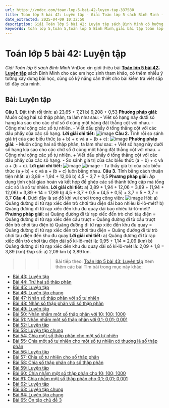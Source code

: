 ```yaml
---
url: https://vndoc.com/toan-lop-5-bai-42-luyen-tap-337580
title: Toán lớp 5 bài 42: Luyện tập - Giải Toán lớp 5 sách Bình Minh - VnDoc.com
date_extracted: 2025-04-09 10:32:50
description: Giải Toán lớp 5 bài 42: Luyện tập sách Bình Minh có hướng dẫn giải chi tiết các câu hỏi trong SGK Toán lớp 5 Bình Minh.
keywords: toán lớp 5,toán 5,toán lớp 5 Bình Minh,giải bài tập toán lớp 5 Bình Minh,giải toán lớp 5 Bình Minh,toán lớp 5 sách Bình Minh,toán 5 Bình Minh,giải sách toán lớp 5 Bình Minh,Toán lớp 5 Bài 42 Luyện tập,giải toán 5 bài 42
---
```


# Toán lớp 5 bài 42: Luyện tập
 _Giải Toán lớp 5 sách Bình Minh_
VnDoc xin giới thiệu bài [**Toán lớp 5 bài 42: Luyện tập**](<https://vndoc.com/toan-lop-5-bai-42-luyen-tap-337580>) sách Bình Minh cho các em học sinh tham khảo, có thêm nhiều ý tưởng xây dựng bài học, củng cố kỹ năng cần thiết cho bài kiểm tra viết sắp tới đây của mình.
## Bài: Luyện tập
**Câu 1.** Đặt tính rồi tính:
a\) 23,65 + 7,21
b\) 9,208 + 0,53
**Phương pháp giải:**
Muốn cộng hai số thập phân, ta làm như sau:
\- Viết số hạng này dưới số hạng kia sao cho các chữ số ở cùng một hàng đặt thẳng cột với nhau.
\- Cộng như cộng các số tự nhiên.
\- Viết dấu phẩy ở tổng thẳng cột với các dấu phẩy của các số hạng.
**Lời giải chi tiết:**
![image](https://i.vdoc.vn/data/image/2025/03/03/2024-05-28-161150.png)
**Câu 2.** Tính rồi so sánh giá trị của các biểu thức \(a + b\) + c và a + \(b + c\):
![image](https://i.vdoc.vn/data/image/2025/03/03/2024-05-28-161159.png)
**Phương pháp giải:**
\- Muốn cộng hai số thập phân, ta làm như sau:
\+ Viết số hạng này dưới số hạng kia sao cho các chữ số ở cùng một hàng đặt thẳng cột với nhau.
\+ Cộng như cộng các số tự nhiên.
\+ Viết dấu phẩy ở tổng thẳng cột với các dấu phẩy của các số hạng.
\- So sánh giá trị của các biểu thức \(a + b\) + c và a + \(b + c\).
**Lời giải chi tiết:**
![image](https://i.vdoc.vn/data/image/2025/03/03/2024-05-28-161207.png)
![image](https://i.vdoc.vn/data/image/2025/03/03/2024-05-28-161219.png)
\- Ta thấy giá trị của các biểu thức \(a + b\) + c và a + \(b + c\) luôn bằng nhau.
**Câu 3.** Tính bằng cách thuận tiện nhất:
a\) 3,89 + 1,94 + 12,06
b\) 4,5 + 3,7 + 0,5
**Phương pháp giải:**
Áp dụng tính chất giao hoán và kết hợp để ghép các số thành từng cặp mà tổng các số là số tự nhiên.
**Lời giải chi tiết:**
a\) 3,89 + 1,94 + 12,06
= 3,89 + \(1,94 + 12,06\)
= 3,89 + 14
= 17,89
b\) 4,5 + 3,7 + 0,5
= \(4,5 + 0,5\) + 3,7
= 5 + 3,7
= 8,7
**Câu 4.** Dưới đây là sơ đồ khi vui chơi trong công viên:
![image](https://i.vdoc.vn/data/image/2025/03/03/2024-05-28-161232.png)
Hỏi:
a\) Quãng đường đi từ rạp xiếc đến trò chơi tàu điện dài bao nhiêu ki-lô-mét?
b\) Quãng đường đi từ rạp xiếc đến khu đu quay dài bao nhiêu ki-lô-mét?
**Phương pháp giải:**
a\) Quãng đường đi từ rạp xiếc đến trò chơi tàu điện = Quãng đường đi từ rạp xiếc đến cầu trượt + Quãng đường đi từ cầu trượt đến trò chơi tàu điện
b\) Quãng đường đi từ rạp xiếc đến khu đu quay = Quãng đường đi từ rạp xiếc đến trò chơi tàu điện + Quãng đường đi từ trò chơi tàu điện đến khu đu quay
**Lời giải chi tiết:**
a\)
Quãng đường đi từ rạp xiếc đến trò chơi tàu điện dài số ki-lô-mét là:
0,95 + 1,14 = 2,09 \(km\)
b\)
Quãng đường đi từ rạp xiếc đến khu đu quay dài số ki-lô-mét là:
2,09 + 1,8 = 3,89 \(km\)
Đáp số: a\) 2,09 km
b\) 3,89 km.
>>>> Bài tiếp theo: [Toán lớp 5 bài 43: Luyện tập](<https://vndoc.com/toan-lop-5-bai-43-luyen-tap-337581>)
Xem thêm các bài Tìm bài trong mục này khác:
  * [Bài 43: Luyện tập](</toan-lop-5-bai-43-luyen-tap-337581>)
  * [Bài 44: Trừ hai số thập phân](</toan-lop-5-bai-44-tru-hai-so-thap-phan-337598>)
  * [Bài 45: Luyện tập](</toan-lop-5-bai-45-luyen-tap-337599>)
  * [Bài 46: Luyện tập chung](</toan-lop-5-bai-46-luyen-tap-chung-337601>)
  * [Bài 47: Nhân số thập phân với số tự nhiên](</toan-lop-5-bai-47-nhan-so-thap-phan-voi-so-tu-nhien-337604>)
  * [Bài 48: Nhân số thập phân với số thập phân](</toan-lop-5-bai-48-nhan-so-thap-phan-voi-so-thap-phan-337607>)
  * [Bài 49: Luyện tập](</toan-lop-5-bai-49-luyen-tap-337608>)
  * [Bài 50: Nhân nhẩm một số thập phân với 10; 100; 1000](</toan-lop-5-bai-50-nhan-nham-mot-so-thap-phan-voi-10-100-1000-337611>)
  * [Bài 51: Nhân nhẩm một số thập phân với 0,1; 0,01; 0,001](</toan-lop-5-bai-51-nhan-nham-mot-so-thap-phan-voi-0-1-0-01-0-001-337620>)
  * [Bài 52: Luyện tập](</toan-lop-5-bai-52-luyen-tap-337632>)
  * [Bài 53: Luyện tập chung](</toan-lop-5-bai-53-luyen-tap-chung-337633>)
  * [Bài 54: Chia một số thập phân cho một số tự nhiên](</toan-lop-5-bai-54-chia-mot-so-thap-phan-cho-mot-so-tu-nhien-337635>)
  * [Bài 55: Chia một số tự nhiên cho một số tự nhiên có thương là số thập phân](</toan-lop-5-bai-55-chia-mot-so-tu-nhien-cho-mot-so-tu-nhien-co-thuong-la-so-thap-phan-337646>)
  * [Bài 56: Luyện tập](</toan-lop-5-bai-56-luyen-tap-337659>)
  * [Bài 57: Chia số tự nhiên cho số thập phân](</toan-lop-5-bai-57-chia-so-tu-nhien-cho-so-thap-phan-337662>)
  * [Bài 58: Chia số thập phân cho số thập phân](</toan-lop-5-bai-58-chia-so-thap-phan-cho-so-thap-phan-337682>)
  * [Bài 59: Luyện tập](</toan-lop-5-bai-59-luyen-tap-337699>)
  * [Bài 60: Chia nhẩm một số thập phân cho 10; 100; 1000](</toan-lop-5-bai-60-chia-nham-mot-so-thap-phan-cho-10-100-1000-337700>)
  * [Bài 61: Chia nhẩm một số thập phân cho 0,1; 0,01; 0,001](</toan-lop-5-bai-61-chia-nham-mot-so-thap-phan-cho-01-001-0001-337702>)
  * [Bài 62: Luyện tập](</toan-lop-5-bai-62-luyen-tap-337703>)
  * [Bài 63: Luyện tập chung](</toan-lop-5-bai-63-luyen-tap-chung-337706>)
  * [Bài 64: Luyện tập chung](</toan-lop-5-bai-64-luyen-tap-chung-337707>)
  * [Bài 65: Ôn tập chủ đề 3](</toan-lop-5-bai-65-on-tap-chu-de-3-337710>)


